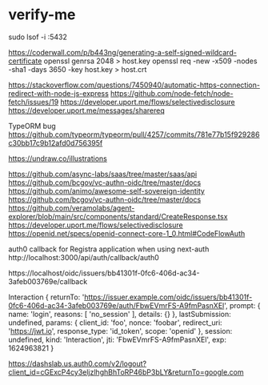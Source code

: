 # verify-me

sudo lsof -i :5432

https://coderwall.com/p/b443ng/generating-a-self-signed-wildcard-certificate
openssl genrsa 2048 > host.key
openssl req -new -x509 -nodes -sha1 -days 3650 -key host.key > host.crt

https://stackoverflow.com/questions/7450940/automatic-https-connection-redirect-with-node-js-express
https://github.com/node-fetch/node-fetch/issues/19
https://developer.uport.me/flows/selectivedisclosure
https://developer.uport.me/messages/sharereq

TypeORM bug
https://github.com/typeorm/typeorm/pull/4257/commits/781e77b15f929286c30bb17c9b12afd0d756395f

https://undraw.co/illustrations

https://github.com/async-labs/saas/tree/master/saas/api
https://github.com/bcgov/vc-authn-oidc/tree/master/docs
https://github.com/animo/awesome-self-sovereign-identity
https://github.com/bcgov/vc-authn-oidc/tree/master/docs
https://github.com/veramolabs/agent-explorer/blob/main/src/components/standard/CreateResponse.tsx
https://developer.uport.me/flows/selectivedisclosure
https://openid.net/specs/openid-connect-core-1_0.html#CodeFlowAuth

auth0 callback for Registra application when using next-auth
http://localhost:3000/api/auth/callback/auth0

https://localhost/oidc/issuers/bb41301f-0fc6-406d-ac34-3afeb003769e/callback

Interaction {
returnTo: 'https://issuer.example.com/oidc/issuers/bb41301f-0fc6-406d-ac34-3afeb003769e/auth/FbwEVmrFS-A9fmPasnXEl',
prompt: { name: 'login', reasons: [ 'no_session' ], details: {} },
lastSubmission: undefined,
params: {
client_id: 'foo',
nonce: 'foobar',
redirect_uri: 'https://jwt.io',
response_type: 'id_token',
scope: 'openid'
},
session: undefined,
kind: 'Interaction',
jti: 'FbwEVmrFS-A9fmPasnXEl',
exp: 1624963821
}

https://dashslab.us.auth0.com/v2/logout?client_id=cGExcP4cy3eljzlhghBhToRP46bP3bLY&returnTo=google.com
